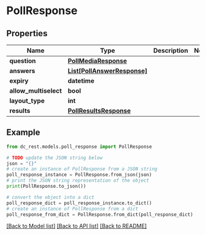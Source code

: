 # PollResponse


## Properties

Name | Type | Description | Notes
------------ | ------------- | ------------- | -------------
**question** | [**PollMediaResponse**](PollMediaResponse.md) |  | 
**answers** | [**List[PollAnswerResponse]**](PollAnswerResponse.md) |  | 
**expiry** | **datetime** |  | 
**allow_multiselect** | **bool** |  | 
**layout_type** | **int** |  | 
**results** | [**PollResultsResponse**](PollResultsResponse.md) |  | 

## Example

```python
from dc_rest.models.poll_response import PollResponse

# TODO update the JSON string below
json = "{}"
# create an instance of PollResponse from a JSON string
poll_response_instance = PollResponse.from_json(json)
# print the JSON string representation of the object
print(PollResponse.to_json())

# convert the object into a dict
poll_response_dict = poll_response_instance.to_dict()
# create an instance of PollResponse from a dict
poll_response_from_dict = PollResponse.from_dict(poll_response_dict)
```
[[Back to Model list]](../README.md#documentation-for-models) [[Back to API list]](../README.md#documentation-for-api-endpoints) [[Back to README]](../README.md)


